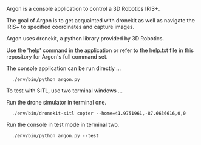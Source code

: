 Argon is a console application to control a 3D Robotics IRIS+.

The goal of Argon is to get acquainted with dronekit as well as
navigate the IRIS+ to specified coordinates and capture images.

Argon uses dronekit, a python library provided by 3D Robotics.

Use the 'help' command in the application or refer to the help.txt
file in this repository for Argon's full command set.

The console application can be run directly ...

```
  ./env/bin/python argon.py
```

To test with SITL, use two terminal windows ...

Run the drone simulator in terminal one.

```
  ./env/bin/dronekit-sitl copter --home=41.9751961,-87.6636616,0,0
```

Run the console in test mode in terminal two.

```
  ./env/bin/python argon.py --test
```
